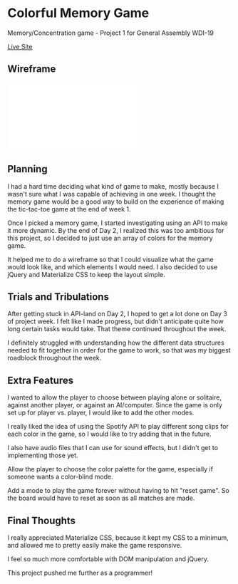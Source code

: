 # Colorful Memory Game
Memory/Concentration game - Project 1 for General Assembly WDI-19

[Live Site](http://gschultz64.github.io/project1)

## Wireframe

![Wireframe](img/Project1wireframe.pdf)

## Planning
I had a hard time deciding what kind of game to make, mostly because I wasn't sure what I was capable of achieving in one week. I thought the memory game would be a good way to build on the experience of making the tic-tac-toe game at the end of week 1. 

Once I picked a memory game, I started investigating using an API to make it more dynamic. By the end of Day 2, I realized this was too ambitious for this project, so I decided to just use an array of colors for the memory game. 

It helped me to do a wireframe so that I could visualize what the game would look like, and which elements I would need. I also decided to use jQuery and Materialize CSS to keep the layout simple.

## Trials and Tribulations
After getting stuck in API-land on Day 2, I hoped to get a lot done on Day 3 of project week. I felt like I made progress, but didn't anticipate quite how long certain tasks would take. That theme continued throughout the week.

I definitely struggled with understanding how the different data structures needed to fit together in order for the game to work, so that was my biggest roadblock throughout the week.

## Extra Features
I wanted to allow the player to choose between playing alone or solitaire, against another player, or against an AI/computer. Since the game is only set up for player vs. player, I would like to add the other modes.

I really liked the idea of using the Spotify API to play different song clips for each color in the game, so I would like to try adding that in the future.

I also have audio files that I can use for sound effects, but I didn't get to implementing those yet.

Allow the player to choose the color palette for the game, especially if someone wants a color-blind mode.

Add a mode to play the game forever without having to hit "reset game". So the board would have to reset as soon as all matches are made.



## Final Thoughts
I really appreciated Materialize CSS, because it kept my CSS to a minimum, and allowed me to pretty easily make the game responsive. 

I feel so much more comfortable with DOM manipulation and jQuery.

This project pushed me further as a programmer! 
